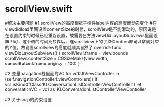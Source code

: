 # scrollView.swift
#解决主要问题
#1.scrollView的高度根据子控件label内容的高度而动态变化
#在viewdidload里面设置contentSize的时候，scrollView是不能滑动的，原因说是在设置约束的时候已经重新设置，故需要在方法viewDidLayoutSubviews里面设置即可，这个调的时间比较靠后，连scrollview上的子控件button都可以拿到对应的Y值，故设置scrollview的高度就顺其自然了
override func viewDidLayoutSubviews() {
scrollView!.frame = view.bounds
scrollView!.contentSize = CGSizeMake(view.width, cancelButton!.frame.origin.y + 100)
}

#2.变量navigation栈里面的VC
for vc1:UIViewController in (self.navigationController!.viewControllers){
if vc1.isKindOfClass(KLConversationListControllerViewController){
let conversationVC = vc1 as! KLConversationListControllerViewController

#3.关于snap的约束设置
